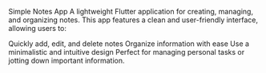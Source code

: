 Simple Notes App
A lightweight Flutter application for creating, managing, and organizing notes. This app features a clean and user-friendly interface, allowing users to:

Quickly add, edit, and delete notes
Organize information with ease
Use a minimalistic and intuitive design
Perfect for managing personal tasks or jotting down important information.
